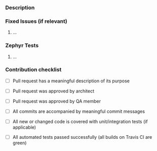 <!--- Provide a general summary of the Pull Request in the Title above -->

### Description
<!--- Provide a description of the changes proposed in the pull request -->

### Fixed Issues (if relevant)
<!--- Provide a list of fixed issues, if relevant  -->
1. ...

### Zephyr Tests
<!--- Provide links to Zephyr tests -->
1. ...

### Contribution checklist
 - [ ] Pull request has a meaningful description of its purpose
 - [ ] Pull request was approved by architect
 - [ ] Pull request was approved by QA member
 - [ ] All commits are accompanied by meaningful commit messages
 - [ ] All new or changed code is covered with unit/integration tests (if applicable)
 - [ ] All automated tests passed successfully (all builds on Travis CI are green)

